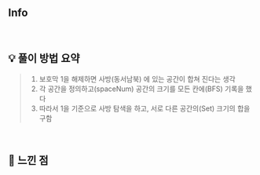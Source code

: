 ## Info

[](https://www.acmicpc.net/problem/)

<br>

## 💡 풀이 방법 요약

> 1. 보호막 1을 해제하면 사방(동서남북) 에 있는 공간이 합쳐 진다는 생각 
> 2. 각 공간을 정의하고(spaceNum) 공간의 크기를 모든 칸에(BFS) 기록을 했다
> 3. 따라서 1을 기준으로 사방 탐색을 하고, 서로 다른 공간의(Set) 크기의 합을 구함


<br>

## 🙂 느낀 점
